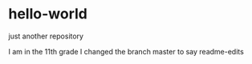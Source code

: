 # hello-world

just another repository

I am in the 11th grade
I changed the branch master to say readme-edits
